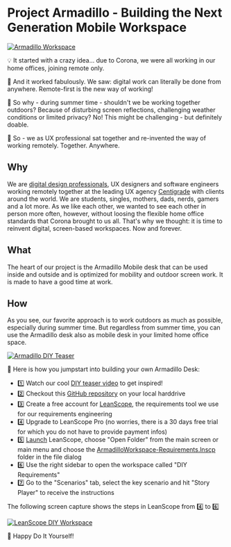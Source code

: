 # Project Armadillo - Building the Next Generation Mobile Workspace

[![Armadillo Workspace](https://img.youtube.com/vi/2j23XJB2bOQ/0.jpg)](https://youtu.be/2j23XJB2bOQ)

💡 It started with a crazy idea... due to Corona, we were all working in our home offices, joining remote only.

🎊 And it worked fabulously. We saw: digital work can literally be done from anywhere. Remote-first is the new way of working!

🤔 So why - during summer time - shouldn't we be working together outdoors? Because of disturbing screen reflections, challenging weather conditions or limited privacy? No! This might be challenging - but definitely doable.

💪 So - we as UX professional sat together and re-invented the way of working remotely. Together. Anywhere.

## Why
We are [digital design professionals](https://www.digitaldesign.org/), UX designers and software engineers working remotely together at the leading UX agency [Centigrade](https://www.centigrade.de) with clients around the world. We are students, singles, mothers, dads, nerds, gamers and a lot more. As we like each other, we wanted to see each other in person more often, however, without loosing the flexible home office standards that Corona brought to us all. That's why we thought: it is time to reinvent digital, screen-based workspaces. Now and forever.

## What
The heart of our project is the Armadillo Mobile desk that can be used inside and outside and is optimized for mobility and outdoor screen work. It is made to have a good time at work. 

## How
As you see, our favorite approach is to work outdoors as much as possible, especially during summer time. But regardless from summer time, you can use the Armadillo desk also as mobile desk in your limited home office space.

[![Armadillo DIY Teaser](https://img.youtube.com/vi/Gkbu_ZHPUQ8/0.jpg)](https://youtu.be/Gkbu_ZHPUQ8)

💪 Here is how you jumpstart into building your own Armadillo Desk:

- 1️⃣ Watch our cool [DIY teaser video](https://youtu.be/Gkbu_ZHPUQ8) to get inspired!
- 2️⃣ Checkout this [GitHub repository](https://github.com/Centigrade/Armadillo.git) on your local harddrive
- 3️⃣ Create a free account for [LeanScope](https://www.leanscope.io/), the requirements tool we use for our requirements engineering
- 4️⃣ Upgrade to LeanScope Pro (no worries, there is a 30 days free trial for which you do not have to provide payment infos)
- 5️⃣ [Launch](https://app.leanscope.io) LeanScope, choose "Open Folder" from the main screen or main menu and choose the [ArmadilloWorkspace-Requirements.lnscp](https://github.com/Centigrade/Armadillo/tree/main/requirements/ArmadilloWorkspace-Requirements.lnscp) folder in the file dialog
- 6️⃣ Use the right sidebar to open the workspace called "DIY Requirements"
- 7️⃣ Go to the "Scenarios" tab, select the key scenario and hit "Story Player" to receive the instructions

The following screen capture shows the steps in LeanScope from 4️⃣ to 6️⃣

[![LeanScope DIY Workspace](https://img.youtube.com/vi/1gGJbf06p4Y/0.jpg)](https://youtu.be/1gGJbf06p4Y)

👋 Happy Do It Yourself!

